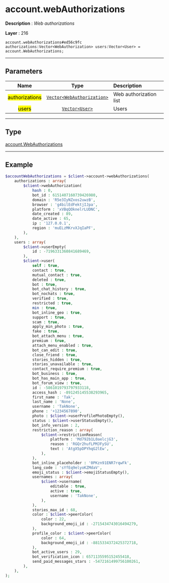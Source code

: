 # account.webAuthorizations

**Description** : *Web authorizations*

**Layer** : 216

```tl
account.webAuthorizations#ed56c9fc authorizations:Vector<WebAuthorization> users:Vector<User> = account.WebAuthorizations;
```

---

## Parameters

| Name | Type | Description |
| :---: | :---: | :--- |
| <mark>authorizations</mark> | [`Vector<WebAuthorization>`](type/WebAuthorization) | Web authorization list |
| <mark>users</mark> | [`Vector<User>`](type/User) | Users |

---

## Type

[account.WebAuthorizations](type/account.WebAuthorizations)

---

## Example

```php
$accountWebAuthorizations = $client->account->webAuthorizations(
	authorizations : array(
		$client->webAuthorization(
			hash : 0,
			bot_id : 6151407160739426980,
			domain : 'R5e3IyNZxos2uwzB',
			browser : 'g4bilEdFektjIJpa',
			platform : 'xVBqQOknelrLUDNC',
			date_created : 89,
			date_active : 65,
			ip : '127.0.0.1',
			region : 'muELzMKrvXJqIaPF',
		),
	),
	users : array(
		$client->userEmpty(
			id : -7196331360841689469,
		),
		$client->user(
			self : true,
			contact : true,
			mutual_contact : true,
			deleted : true,
			bot : true,
			bot_chat_history : true,
			bot_nochats : true,
			verified : true,
			restricted : true,
			min : true,
			bot_inline_geo : true,
			support : true,
			scam : true,
			apply_min_photo : true,
			fake : true,
			bot_attach_menu : true,
			premium : true,
			attach_menu_enabled : true,
			bot_can_edit : true,
			close_friend : true,
			stories_hidden : true,
			stories_unavailable : true,
			contact_require_premium : true,
			bot_business : true,
			bot_has_main_app : true,
			bot_forum_view : true,
			id : -5861019793797933118,
			access_hash : -891245145538293965,
			first_name : 'Tak',
			last_name : 'None',
			username : 'TakNone',
			phone : '+1234567890',
			photo : $client->userProfilePhotoEmpty(),
			status : $client->userStatusEmpty(),
			bot_info_version : 2,
			restriction_reason : array(
				$client->restrictionReason(
					platform : 'Md792b1L0aelcjG3',
					reason : 'RGQr2hufLPMJFySU',
					text : 'AtgX5pDPYhqG2lEw',
				),
			),
			bot_inline_placeholder : '0PKzn91ENR7rqwFk',
			lang_code : 'sYfEq9elyoKZMdaV',
			emoji_status : $client->emojiStatusEmpty(),
			usernames : array(
				$client->username(
					editable : true,
					active : true,
					username : 'TakNone',
				),
			),
			stories_max_id : 68,
			color : $client->peerColor(
				color : 22,
				background_emoji_id : -2715434743016494279,
			),
			profile_color : $client->peerColor(
				color : 64,
				background_emoji_id : -8815334372425372718,
			),
			bot_active_users : 29,
			bot_verification_icon : 6571135595152455418,
			send_paid_messages_stars : -5472161499756100261,
		),
	),
);
```